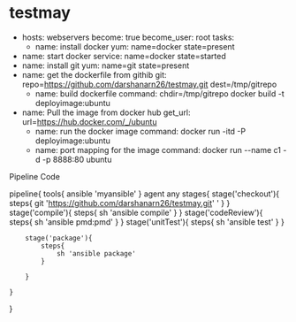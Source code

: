 # testmay
- hosts: webservers
  become: true
  become_user: root
  tasks:
  - name: install docker
   yum: name=docker state=present
- name: start docker
service:  name=docker state=started
 - name: install git
    yum: name=git state=present
  - name: get the dockerfile from githib
    git: repo=https://github.com/darshanarn26/testmay.git dest=/tmp/gitrepo
    - name: build dockerfile
    command: chdir=/tmp/gitrepo docker build -t deployimage:ubuntu
- name: Pull the image from docker hub
get_url:
 url=https://hub.docker.com/_/ubuntu
  - name: run the docker image
    command: docker run -itd -P deployimage:ubuntu
   - name: port mapping for the image 
   command:  docker run --name c1 -d -p 8888:80 ubuntu 
  
  
  
  

   
Pipeline Code

pipeline{
    tools{
        ansible 'myansible'
    }
    agent any
    stages{
        stage('checkout'){
            steps{
                git 'https://github.com/darshanarn26/testmay.git'
'
            }
        }
        stage('compile'){
            steps{
                sh 'ansible compile'
            }
        }
        stage('codeReview'){
            steps{
                sh 'ansible pmd:pmd'
            }
        }
        stage('unitTest'){
            steps{
                sh 'ansible test'
            }
        }
        
        stage('package'){
            steps{
                sh 'ansible package'
            }
            
        }

    }
}
